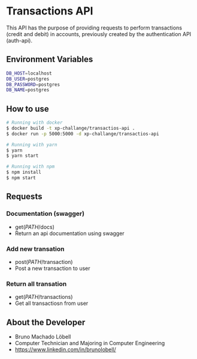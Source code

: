 # Transactions API

This API has the purpose of providing requests to perform transactions (credit and debit) in accounts, previously created by the authentication API (auth-api).

## Environment Variables

```bash
DB_HOST=localhost
DB_USER=postgres
DB_PASSWORD=postgres
DB_NAME=postgres
```

## How to use

```bash
# Running with docker
$ docker build -t xp-challange/transactios-api .
$ docker run -p 5000:5000 -d xp-challange/transactios-api

# Running with yarn
$ yarn
$ yarn start

# Running with npm
$ npm install
$ npm start
```

## Requests

### Documentation (swagger)
* get(_PATH_/docs)
* Return an api documentation using swagger

### Add new transation
* post(_PATH_/transaction)
* Post a new transaction to user

### Return all transation
* get(_PATH_/transactions)
* Get all transactiosn from user


## About the Developer

* Bruno Machado Löbell
* Computer Technician and Majoring in Computer Engineering
* https://www.linkedin.com/in/brunolobell/